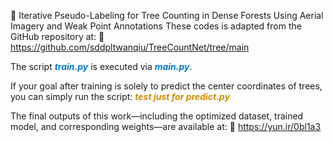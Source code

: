 
📘 Iterative Pseudo-Labeling for Tree Counting in Dense Forests Using Aerial Imagery and Weak Point Annotations
These codes is adapted from the GitHub repository at:
🔗 https://github.com/sddpltwanqiu/TreeCountNet/tree/main

The script <span style="color:#007acc"><strong><em>train.py</em></strong></span> is executed via <span style="color:#007acc"><strong><em>main.py</em></strong></span>.

If your goal after training is solely to predict the center coordinates of trees, you can simply run the script:
<span style="color:#d38b00"><strong><em>test just for predict.py</em></strong></span>

The final outputs of this work—including the optimized dataset, trained model, and corresponding weights—are available at:
🔗 https://yun.ir/0bl1a3





